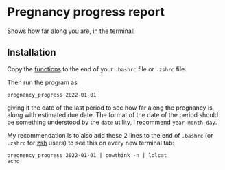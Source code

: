 # Pregnancy progress report

Shows how far along you are, in the terminal!

## Installation

Copy the [functions](functions.sh) to the end of your `.bashrc` file or `.zshrc` file.

Then run the program as
```
pregnency_progress 2022-01-01
```
giving it the date of the last period to see how far along the pregnancy is, along with estimated due date.
The format of the date of the period should be something understood by the `date` utility, I recommend `year-month-day`.

My recommendation is to also add these 2 lines to the end of `.bashrc` (or `.zshrc` for [zsh](https://zsh.sourceforge.io/) users) to see this on every new terminal tab:
```
pregnency_progress 2022-01-01 | cowthink -n | lolcat
echo
```
